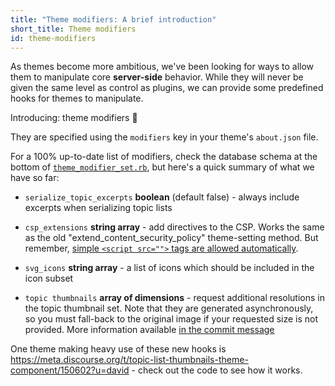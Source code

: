 ```yaml
---
title: "Theme modifiers: A brief introduction"
short_title: Theme modifiers
id: theme-modifiers
---
```


As themes become more ambitious, we've been looking for ways to allow them to manipulate core **server-side** behavior. While they will never be given the same level as control as plugins, we can provide some predefined hooks for themes to manipulate.

Introducing: theme modifiers :partying_face:

They are specified using the `modifiers` key in your theme's `about.json` file.

For a 100% up-to-date list of modifiers, check the database schema at the bottom of [`theme_modifier_set.rb`](https://github.com/discourse/discourse/blob/master/app/models/theme_modifier_set.rb), but here's a quick summary of what we have so far:

- `serialize_topic_excerpts` **boolean** (default false) - always include excerpts when serializing topic lists

- `csp_extensions` **string array** - add directives to the CSP. Works the same as the old "extend_content_security_policy" theme-setting method. But remember, [simple `<script src="">` tags are allowed automatically](https://meta.discourse.org/t/automatically-adding-theme-scripts-to-csp/149028?u=david).

- `svg_icons` **string array** - a list of icons which should be included in the icon subset

- `topic thumbnails` **array of dimensions** - request additional resolutions in the topic thumbnail set. Note that they are generated asynchronously, so you must fall-back to the original image if your requested size is not provided. More information available [in the commit message](https://github.com/discourse/discourse/commit/03818e642a1ae871bffdc0c39c10f05f0b8b0398)

One theme making heavy use of these new hooks is https://meta.discourse.org/t/topic-list-thumbnails-theme-component/150602?u=david - check out the code to see how it works.
